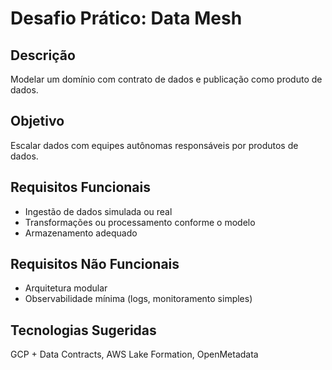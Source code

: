# Desafio Prático: Data Mesh

## Descrição
Modelar um domínio com contrato de dados e publicação como produto de dados.

## Objetivo
Escalar dados com equipes autônomas responsáveis por produtos de dados.

## Requisitos Funcionais
- Ingestão de dados simulada ou real
- Transformações ou processamento conforme o modelo
- Armazenamento adequado

## Requisitos Não Funcionais
- Arquitetura modular
- Observabilidade mínima (logs, monitoramento simples)

## Tecnologias Sugeridas
GCP + Data Contracts, AWS Lake Formation, OpenMetadata
